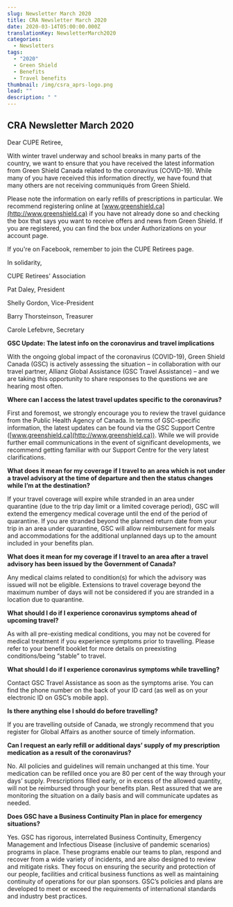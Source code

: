 ```yaml
---
slug: Newsletter March 2020
title: CRA Newsletter March 2020
date: 2020-03-14T05:00:00.000Z
translationKey: NewsletterMarch2020
categories:
  - Newsletters
tags:
  - "2020"
  - Green Shield
  - Benefits
  - Travel benefits
thumbnail: /img/csra_aprs-logo.png
lead: ""
description: " "
---
```

## CRA Newsletter March 2020

Dear CUPE Retiree,

With winter travel underway and school breaks in many parts of the country, we want to ensure that you have received the latest information from Green Shield Canada related to the coronavirus (COVID-19). While many of you have received this information directly, we have found that many others are not receiving communiqués from Green Shield.

Please note the information on early refills of prescriptions in particular. We recommend registering online at [www.greenshield.ca](http://www.greenshield.ca) if you have not already done so and checking the box that says you want to receive offers and news from Green Shield. If you are registered, you can find the box under Authorizations on your account page.

If you're on Facebook, remember to join the CUPE Retirees page.

In solidarity,

CUPE Retirees' Association

Pat Daley, President

Shelly Gordon, Vice-President

Barry Thorsteinson, Treasurer

Carole Lefebvre, Secretary

**GSC Update: The latest info on the coronavirus and travel implications**

With the ongoing global impact of the coronavirus (COVID-19), Green Shield Canada (GSC) is actively assessing the situation – in collaboration with our travel partner, Allianz Global Assistance (GSC Travel Assistance) – and we are taking this opportunity to share responses to the questions we are hearing most often.

**Where can I access the latest travel updates specific to the coronavirus?**

First and foremost, we strongly encourage you to review the travel guidance from the Public Health Agency of Canada. In terms of GSC-specific information, the latest updates can be found via the GSC Support Centre ([www.greenshield.ca](http://www.greenshield.ca)). While we will provide further email communications in the event of significant developments, we recommend getting familiar with our Support Centre for the very latest clarifications.

**What does it mean for my coverage if I travel to an area which is not under a travel advisory at the time of departure and then the status changes while I’m at the destination?**

If your travel coverage will expire while stranded in an area under quarantine (due to the trip day limit or a limited coverage period), GSC will extend the emergency medical coverage until the end of the period of quarantine. If you are stranded beyond the planned return date from your trip in an area under quarantine, GSC will allow reimbursement for meals and accommodations for the additional unplanned days up to the amount included in your benefits plan.

**What does it mean for my coverage if I travel to an area after a travel advisory has been issued by the Government of Canada?**

Any medical claims related to condition(s) for which the advisory was issued will not be eligible. Extensions to travel coverage beyond the maximum number of days will not be considered if you are stranded in a location due to quarantine.

**What should I do if I experience coronavirus symptoms ahead of upcoming travel?**

As with all pre-existing medical conditions, you may not be covered for medical treatment if you experience symptoms prior to travelling. Please refer to your benefit booklet for more details on preexisting conditions/being “stable” to travel.

**What should I do if I experience coronavirus symptoms while travelling?**

Contact GSC Travel Assistance as soon as the symptoms arise. You can find the phone number on the back of your ID card (as well as on your electronic ID on GSC’s mobile app).

**Is there anything else I should do before travelling?**

If you are travelling outside of Canada, we strongly recommend that you register for Global Affairs as another source of timely information.

**Can I request an early refill or additional days’ supply of my prescription medication as a result of the coronavirus?**

No. All policies and guidelines will remain unchanged at this time. Your medication can be refilled once you are 80 per cent of the way through your days’ supply. Prescriptions filled early, or in excess of the allowed quantity, will not be reimbursed through your benefits plan. Rest assured that we are monitoring the situation on a daily basis and will communicate updates as needed.

**Does GSC have a Business Continuity Plan in place for emergency situations?**

Yes. GSC has rigorous, interrelated Business Continuity, Emergency Management and Infectious Disease (inclusive of pandemic scenarios) programs in place. These programs enable our teams to plan, respond and recover from a wide variety of incidents, and are also designed to review and mitigate risks. They focus on ensuring the security and protection of our people, facilities and critical business functions as well as maintaining continuity of operations for our plan sponsors. GSC’s policies and plans are developed to meet or exceed the requirements of international standards and industry best practices.
